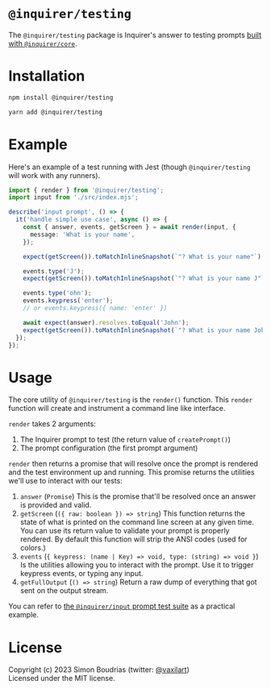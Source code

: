 # `@inquirer/testing`

The `@inquirer/testing` package is Inquirer's answer to testing prompts [built with `@inquirer/core`](https://github.com/SBoudrias/Inquirer.js/tree/master/packages/core).

# Installation

```sh
npm install @inquirer/testing

yarn add @inquirer/testing
```

# Example

Here's an example of a test running with Jest (though `@inquirer/testing` will work with any runners).

```ts
import { render } from '@inquirer/testing';
import input from './src/index.mjs';

describe('input prompt', () => {
  it('handle simple use case', async () => {
    const { answer, events, getScreen } = await render(input, {
      message: 'What is your name',
    });

    expect(getScreen()).toMatchInlineSnapshot(`"? What is your name"`);

    events.type('J');
    expect(getScreen()).toMatchInlineSnapshot(`"? What is your name J"`);

    events.type('ohn');
    events.keypress('enter');
    // or events.keypress({ name: 'enter' })

    await expect(answer).resolves.toEqual('John');
    expect(getScreen()).toMatchInlineSnapshot(`"? What is your name John"`);
  });
});
```

# Usage

The core utility of `@inquirer/testing` is the `render()` function. This `render` function will create and instrument a command line like interface.

`render` takes 2 arguments:

1. The Inquirer prompt to test (the return value of `createPrompt()`)
2. The prompt configuration (the first prompt argument)

`render` then returns a promise that will resolve once the prompt is rendered and the test environment up and running. This promise returns the utilities we'll use to interact with our tests:

1. `answer` (`Promise`) This is the promise that'll be resolved once an answer is provided and valid.
2. `getScreen` (`({ raw: boolean }) => string`) This function returns the state of what is printed on the command line screen at any given time. You can use its return value to validate your prompt is properly rendered. By default this function will strip the ANSI codes (used for colors.)
3. `events` (`{ keypress: (name | Key) => void, type: (string) => void }`) Is the utilities allowing you to interact with the prompt. Use it to trigger keypress events, or typing any input.
4. `getFullOutput` (`() => string`) Return a raw dump of everything that got sent on the output stream.

You can refer to [the `@inquirer/input` prompt test suite](https://github.com/SBoudrias/Inquirer.js/blob/master/packages/input/input.test.mts) as a practical example.

# License

Copyright (c) 2023 Simon Boudrias (twitter: [@vaxilart](https://twitter.com/Vaxilart))<br/>
Licensed under the MIT license.
